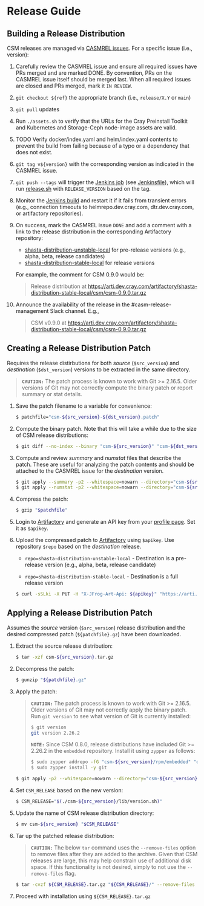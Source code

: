 # Release Guide


## Building a Release Distribution

CSM releases are managed via [CASMREL issues]. For a specific issue (i.e.,
version):

1. Carefully review the CASMREL issue and ensure all required issues have PRs
   merged and are marked DONE. By convention, PRs on the CASMREL issue itself
   should be merged last. When all required issues are closed and PRs merged,
   mark it `IN REVIEW`.

2. `git checkout ${ref}` the appropriate branch (i.e., `release/X.Y` or `main`)

3. `git pull` updates

4. Run `./assets.sh` to verify that the URLs for the Cray Preinstall Toolkit
   and Kubernetes and Storage-Ceph node-image assets are valid.

5. TODO Verify docker/index.yaml and helm/index.yaml contents to prevent the
   build from failing because of a typo or a dependency that does not exist.

6. `git tag v${version}` with the corresponding version as indicated in the
   CASMREL issue.

7. `git push --tags` will trigger the [Jenkins job] (see
   [Jenkinsfile](../Jenkinsfile)), which will run [release.sh](../release.sh)
   with `RELEASE_VERSION` based on the tag.

8. Monitor the [Jenkins build] and restart it if it fails from transient
   errors (e.g., connection timeouts to helmrepo.dev.cray.com,
   dtr.dev.cray.com, or artifactory repositories).

9. On success, mark the CASMREL issue `DONE` and add a comment with a link
   to the release distribution in the corresponding Artifactory repository:

   - [shasta-distribution-unstable-local] for pre-release versions (e.g.,
     alpha, beta, release candidates)
   - [shasta-distribution-stable-local] for release versions

   For example, the comment for CSM 0.9.0 would be:

   > Release distribution at
   > https://arti.dev.cray.com/artifactory/shasta-distribution-stable-local/csm/csm-0.9.0.tar.gz

10. Announce the availability of the release in the #casm-release-management
    Slack channel. E.g.,

    > CSM v0.9.0 at
    > https://arti.dev.cray.com/artifactory/shasta-distribution-stable-local/csm/csm-0.9.0.tar.gz


## Creating a Release Distribution Patch

Requires the release distirbutions for both _source_ (`$src_version`) and
_destination_ (`$dst_version`) versions to be extracted in the same directory.

> **`CAUTION:`** The patch process is known to work with Git >= 2.16.5. Older
> versions of Git may not correctly compute the binary patch or report
> summary or stat details.

1. Save the patch filename to a variable for convenience:

   ```bash
   $ patchfile="csm-${src_version}-${dst_version}.patch"
   ```

2. Compute the binary patch. Note that this will take a while due to the size
   of CSM release distributions:

   ```bash
   $ git diff --no-index --binary "csm-${src_version}" "csm-${dst_version}" > "$patchfile"
   ```

3. Compute and review _summary_ and _numstat_ files that describe the patch.
   These are useful for analyzing the patch contents and should be attached to
   the CASMREL issue for the _destination_ version.

   ```bash
   $ git apply --summary -p2 --whitespace=nowarn --directory="csm-${src_version}" "$patchfile" > "${patchfile}-summary"
   $ git apply --numstat -p2 --whitespace=nowarn --directory="csm-${src_version}" "$patchfile" > "${patchfile}-numstat"
   ```

4. Compress the patch:

   ```bash
   $ gzip "$patchfile"
   ```

5. Login to [Artifactory] and generate an API key from your [profile page].
   Set it as `$apikey`.

6. Upload the compressed patch to [Artifactory] using `$apikey`. Use repository
   `$repo` based on the _destination_ release.

   - `repo=shasta-distribution-unstable-local` - Destination is a pre-release
     version (e.g., alpha, beta, release candidate)

   - `repo=shasta-distribution-stable-local` - Destination is a full release
     version

   ```bash
   $ curl -sSLki -X PUT -H "X-JFrog-Art-Api: ${apikey}" "https://arti.dev.cray.com/artifactory/${repo}/csm/${patchfile}.gz" -T "${patchfile}.gz"
   ```


## Applying a Release Distribution Patch

Assumes the _source_ version (`$src_version`) release distribution and the
desired compressed patch (`${patchfile}.gz`) have been downloaded.

1. Extract the source release distribution:

   ```bash
   $ tar -xzf csm-${src_version}.tar.gz
   ```

2. Decompress the patch:

   ```bash
   $ gunzip "${patchfile}.gz"
   ```

3. Apply the patch:

   > **`CAUTION:`** The patch process is known to work with Git >= 2.16.5.
   > Older versions of Git may not correctly apply the binary patch. Run
   > `git version` to see what version of Git is currently installed:
   >
   > ```bash
   > $ git version
   > git version 2.26.2
   > ```
   >
   > **`NOTE:`** Since CSM 0.8.0, release distributions have included Git >=
   > 2.26.2 in the `embedded` repository. Install it using `zypper` as follows:
   >
   > ```bash
   > $ sudo zypper addrepo -fG "csm-${src_version}/rpm/embedded" "csm-${src_version}-embedded"
   > $ sudo zypper install -y git
   > ```

   ```bash
   $ git apply -p2 --whitespace=nowarn --directory="csm-${src_version}" "$patchfile"
   ```

4. Set `CSM_RELEASE` based on the new version:

   ```bash
   $ CSM_RELEASE="$(./csm-${src_version}/lib/version.sh)"
   ```

5. Update the name of CSM release distribution directory:

   ```bash
   $ mv csm-${src_version} "$CSM_RELEASE"
   ```

6. Tar up the patched release distribution:

   > **`CAUTION:`** The below `tar` command uses the `--remove-files` option
   > to remove files after they are added to the archive. Given that CSM
   > releases are large, this may help constrain use of additional disk space.
   > If this functionality is not desired, simply to not use the
   > `--remove-files` flag.

   ```bash
   $ tar -cvzf ${CSM_RELEASE}.tar.gz "${CSM_RELEASE}/" --remove-files
   ```

7. Proceed with installation using `${CSM_RELEASE}.tar.gz`


[CASMREL issues]: https://connect.us.cray.com/jira/projects/CASMREL/issues/
[Jenkins job]: https://cje2.dev.cray.com/teams-casmpet-team/job/casmpet-team/job/csm/
[Jenkins build]: https://cje2.dev.cray.com/teams-casmpet-team/blue/organizations/casmpet-team/csm/activity
[shasta-distribution-unstable-local]: https://arti.dev.cray.com/artifactory/shasta-distribution-unstable-local/csm/
[shasta-distribution-stable-local]: https://arti.dev.cray.com/artifactory/shasta-distribution-stable-local/csm/
[Artifactory]: https://arti.dev.cray.com/
[profile page]: https://arti.dev.cray.com/ui/admin/artifactory/user_profile
